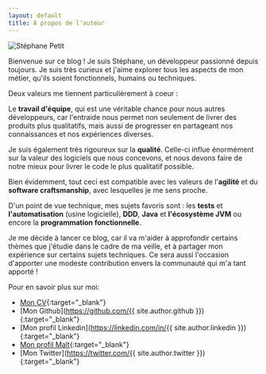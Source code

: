 ```yaml
---
layout: default
title: A propos de l'auteur
---
```


<img src="spe-rbt.jpg" alt="Stéphane Petit" />
<br/>

Bienvenue sur ce blog ! Je suis Stéphane, un développeur passionné depuis toujours. Je suis très curieux et j'aime explorer tous les aspects de mon métier, qu'ils soient fonctionnels, humains ou techniques.

Deux valeurs me tiennent particulièrement à coeur :

Le **travail d'équipe**, qui est une véritable chance pour nous autres développeurs, car l'entraide nous permet non seulement de livrer des produits plus qualitatifs, mais aussi de progresser en partageant nos connaissances et nos expériences diverses.

Je suis également très rigoureux sur la **qualité**. Celle-ci influe énormément sur la valeur des logiciels que nous concevons, et nous devons faire de notre mieux pour livrer le code le plus qualitatif possible.

Bien évidemment, tout ceci est compatible avec les valeurs de l'**agilité** et du **software craftsmanship**, avec lesquelles je me sens proche.

D'un point de vue technique, mes sujets favoris sont : les **tests** et **l'automatisation** (usine logicielle),  **DDD**, **Java** et **l'écosystème JVM** ou encore la **programmation fonctionnelle**. 

Je me décide à lancer ce blog, car il va m'aider à approfondir certains thèmes que j'étudie dans le cadre de ma veille, et à partager mon expérience sur certains sujets techniques. Ce sera aussi l'occasion d'apporter une modeste contribution envers la communauté qui m'a tant apporté !

Pour en savoir plus sur moi:

- [Mon CV](cv2025.pdf){:target="_blank"}
- [Mon Github](https://github.com/{{ site.author.github }}){:target="_blank"}
- [Mon profil Linkedin](https://linkedin.com/in/{{ site.author.linkedin }}){:target="_blank"}
- [Mon profil Malt](https://www.malt.fr/profile/stephanepetit){:target="_blank"}
- [Mon Twitter](https://twitter.com/{{ site.author.twitter }}){:target="_blank"}
